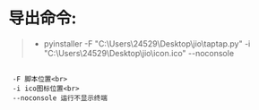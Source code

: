 # 导出命令:

> + pyinstaller -F "C:\Users\24529\Desktop\jio\taptap.py" -i "C:\Users\24529\Desktop\jio\icon.ico" --noconsole


```

 -F 脚本位置<br> 
 -i ico图标位置<br>
 --noconsole 运行不显示终端

```

